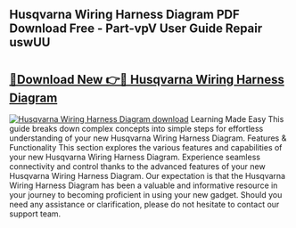 ## Husqvarna Wiring Harness Diagram PDF Download Free - Part-vpV User Guide Repair uswUU

# <h2><a href="http://dfklz4.blite.top/?on=Husqvarna+Wiring+Harness+Diagram">🔗Download New 👉🔴 Husqvarna Wiring Harness Diagram</a></h2>

[![Husqvarna Wiring Harness Diagram download](https://i.imgur.com/lujVjoI.png)](http://dfklz4.blite.top/?on=Husqvarna+Wiring+Harness+Diagram)
Learning Made Easy This guide breaks down complex concepts into simple steps for effortless understanding of your new Husqvarna Wiring Harness Diagram. Features & Functionality This section explores the various features and capabilities of your new Husqvarna Wiring Harness Diagram. Experience seamless connectivity and control thanks to the advanced features of your new Husqvarna Wiring Harness Diagram. Our expectation is that the Husqvarna Wiring Harness Diagram has been a valuable and informative resource in your journey to becoming proficient in using your new gadget. Should you need any assistance or clarification, please do not hesitate to contact our support team.
